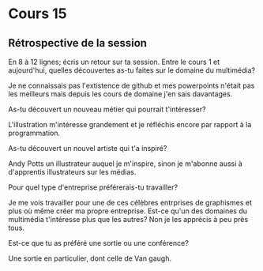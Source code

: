 # Cours 15
## Rétrospective de la session

En 8 à 12 lignes; écris un retour sur ta session.
Entre le cours 1 et aujourd'hui, quelles découvertes as-tu faites sur le domaine du multimédia?

Je ne connaissais pas l'extistence de github et mes powerpoints n'était pas les meilleurs mais depuis les cours de domaine j'en sais davantages.

As-tu découvert un nouveau métier qui pourrait t'intéresser?

L'illustration m'intéresse grandement et je réfléchis encore par rapport à la programmation. 

As-tu découvert un nouvel artiste qui t'a inspiré? 

Andy Potts un illustrateur auquel je m'inspire, sinon je m'abonne aussi à d'apprentis illustrateurs sur les médias. 

Pour quel type d'entreprise préférerais-tu travailler?

Je me vois travailler pour une de ces célèbres entrprises de graphismes et plus où même créer ma propre entreprise. Est-ce qu'un des domaines du multimédia t'intéresse plus que les autres? Non je les apprécis à peu près tous.

Est-ce que tu as préféré une sortie ou une conférence?

Une sortie en particulier, dont celle de Van gaugh.
